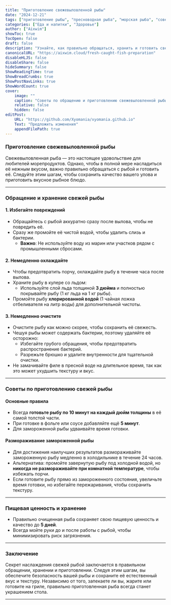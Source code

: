 ```yaml
---
title: "Приготовление свежевыловленной рыбы"
date: "2024-12-21"
tags: ["приготовление рыбы", "пресноводная рыба", "морская рыба", "советы по приготовлению"]
categories: ["Еда и напитки", "Здоровье"]
author: ["Aixwim"]
showToc: true
TocOpen: false
draft: false
description: "Узнайте, как правильно обращаться, хранить и готовить свежевыловленную рыбу, чтобы сохранить её вкус и качество."
canonicalURL: "https://aixwim.cloud/fresh-caught-fish-preparation"
disableHLJS: false
disableShare: false
hideSummary: false
ShowReadingTime: true
ShowBreadCrumbs: true
ShowPostNavLinks: true
ShowWordCount: true
cover:
    image: ""
    caption: "Советы по обращению и приготовлению свежевыловленной рыбы."
    relative: false
    hidden: false
editPost:
    URL: "https://github.com/Xyomania/xyomania.github.io"
    Text: "Предложить изменения"
    appendFilePath: true
---
```


### Приготовление свежевыловленной рыбы

Свежевыловленная рыба — это настоящее удовольствие для любителей морепродуктов. Однако, чтобы в полной мере насладиться её нежным вкусом, важно правильно обращаться с рыбой и готовить её. Следуйте этим шагам, чтобы сохранить качество вашего улова и приготовить вкусное рыбное блюдо.

---

### Обращение и хранение свежей рыбы

#### **1. Избегайте повреждений**
- Обращайтесь с рыбой аккуратно сразу после вылова, чтобы не повредить её.  
- Сразу же промойте её чистой водой, чтобы удалить слизь и бактерии.  
  - **Важно**: Не используйте воду из марин или участков рядом с промышленными сбросами.

#### **2. Немедленно охлаждайте**
- Чтобы предотвратить порчу, охлаждайте рыбу в течение часа после вылова.  
- Храните рыбу в кулере со льдом:  
  - Используйте слой льда толщиной **3 дюйма** и полностью покрывайте рыбу (1 кг льда на 1 кг рыбы).  
- Промойте рыбу **хлорированной водой** (1 чайная ложка отбеливателя на литр воды) для дополнительной чистоты.

#### **3. Немедленно очистите**
- Очистите рыбу как можно скорее, чтобы сохранить её свежесть.  
- Чешуя рыбы может содержать бактерии, поэтому удаляйте её осторожно:  
  - Избегайте грубого обращения, чтобы предотвратить распространение бактерий.  
  - Разрежьте брюшко и удалите внутренности для тщательной очистки.  
- Не замачивайте филе в пресной воде на длительное время, так как это может ухудшить текстуру и вкус.

---

### Советы по приготовлению свежей рыбы

#### **Основные правила**
- Всегда **готовьте рыбу по 10 минут на каждый дюйм толщины** в её самой толстой части.  
- При готовке в фольге или соусе добавляйте ещё **5 минут**.  
- Для замороженной рыбы удваивайте время готовки.

#### **Размораживание замороженной рыбы**
- Для достижения наилучших результатов размораживайте замороженную рыбу медленно в холодильнике в течение 24 часов.  
- Альтернатива: промойте завернутую рыбу под холодной водой, но **никогда не размораживайте при комнатной температуре**, чтобы избежать порчи.  
- Если готовите рыбу прямо из замороженного состояния, увеличьте время готовки, но избегайте пережаривания, чтобы сохранить текстуру.

---

### Пищевая ценность и хранение
- Правильно очищенная рыба сохраняет свою пищевую ценность и качество до **5 дней**.  
- Всегда мойте руки до и после работы с рыбой, чтобы минимизировать риск загрязнения.

---

### Заключение

Секрет наслаждения свежей рыбой заключается в правильном обращении, хранении и приготовлении. Следуя этим шагам, вы обеспечите безопасность вашей рыбы и сохраните её естественный вкус и текстуру. Независимо от того, запекаете ли вы, жарите или готовите на гриле, правильно приготовленная рыба всегда станет украшением стола.

---
